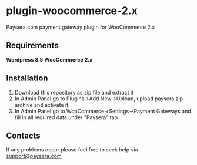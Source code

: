 plugin-woocommerce-2.x
======================

Paysera.com payment gateway plugin for WooCommerce 2.x

Requirements
------------

**Wordpress 3.5**
**WooCommerce 2.x**

Installation
------------

1. Download this repository as zip file and extract it
2. In Admin Panel go to Plugins->Add New->Upload, upload paysera.zip archive and activate it.
3. In Admin Panel go to WooCommerce->Settings->Payment Gateways and fill in all required data under "Paysera" tab.

Contacts
--------

If any problems occur please feel free to seek help via support@paysera.com
